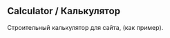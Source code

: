 <h2>Calculator / Калькулятор</h2>
<p>Строительный калькулятор для сайта, (как пример).</p>












